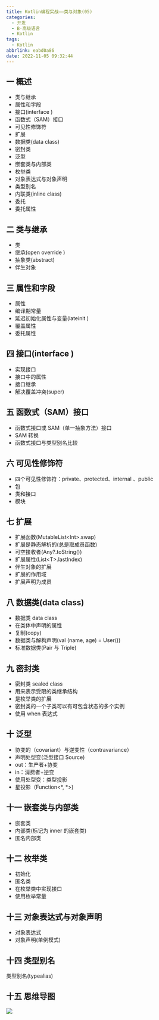```yaml
---
title: Kotlin编程实战——类与对象(05)
categories:
  - 开发
  - B-高级语言
  - Kotlin
tags:
  - Kotlin
abbrlink: eabd0a86
date: 2022-11-05 09:32:44
---
```

## 一 概述

* 类与继承
* 属性和字段
* 接口(interface )
* 函数式（SAM）接口
* 可见性修饰符
* 扩展
* 数据类(data class)
* 密封类
* 泛型
* 嵌套类与内部类
* 枚举类
* 对象表达式与对象声明
* 类型别名
* 内联类(inline class)
* 委托
* 委托属性

<!--more-->

## 二 类与继承

* 类
* 继承(open override )
* 抽象类(abstract)
* 伴生对象

## 三 属性和字段

* 属性
* 编译期常量
* 延迟初始化属性与变量(lateinit )
* 覆盖属性
* 委托属性

## 四 接口(interface )

* 实现接口
* 接口中的属性
* 接口继承
* 解决覆盖冲突(super<A>)

## 五 函数式（SAM）接口

* 函数式接口或 SAM（单一抽象方法）接口
* SAM 转换
* 函数式接口与类型别名比较

## 六 可见性修饰符

* 四个可见性修饰符：private、protected、internal 、public
* 包
* 类和接口
* 模块

## 七 扩展

* 扩展函数(MutableList\<Int>.swap)
* 扩展是静态解析的(总是取成员函数)
* 可空接收者(Any?.toString())
* 扩展属性(List\<T>.lastIndex)
* 伴生对象的扩展
* 扩展的作用域
* 扩展声明为成员

## 八 数据类(data class)

* 数据类 data class
* 在类体中声明的属性
* 复制(copy)
* 数据类与解构声明(val (name, age) = User())
* 标准数据类(Pair 与 Triple)

## 九 密封类

* 密封类 sealed  class
* 用来表示受限的类继承结构
* 是枚举类的扩展
* 密封类的一个子类可以有可包含状态的多个实例
* 使用 when 表达式

## 十 泛型

* 协变的（covariant）与逆变性（contravariance）
* 声明处型变(泛型接口 Source<T>)
* out：生产者+协变
* in：消费者+逆变
* 使用处型变：类型投影
* 星投影（Function<*, *>)

## 十一 嵌套类与内部类

* 嵌套类
* 内部类(标记为 inner 的嵌套类)
* 匿名内部类

## 十二 枚举类

* 初始化
* 匿名类
* 在枚举类中实现接口
* 使用枚举常量

## 十三 对象表达式与对象声明

* 对象表达式
* 对象声明(单例模式)

## 十四 类型别名

类型别名(typealias)

## 十五 思维导图

![][1]



[1]:https://raw.githubusercontent.com/PGzxc/CDN/master/blog-kotlin/kotlin-learn-struct-5.png